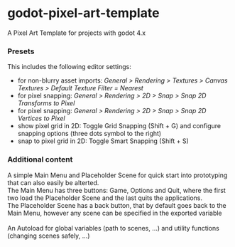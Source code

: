 # godot-pixel-art-template
A Pixel Art Template for projects with godot 4.x


### Presets
This includes the following editor settings:
- for non-blurry asset imports: *General > Rendering > Textures > Canvas Textures > Default Texture Filter = Nearest*
- for pixel snapping: *General > Rendering > 2D > Snap > Snap 2D Transforms to Pixel*
- for pixel snapping: *General > Rendering > 2D > Snap > Snap 2D Vertices to Pixel*
- show pixel grid in 2D: Toggle Grid Snapping (Shift + G) and configure snapping options (three dots symbol to the right) 
- snap to pixel grid in 2D: Toggle Smart Snapping (Shift + S)

### Additional content
A simple Main Menu and Placeholder Scene for quick start into prototyping that can also easily be alterted. <br>
The Main Menu has three buttons: Game, Options and Quit, where the first two load the Placeholder 
Scene and the last quits the applications. <br>
The Placeholder Scene has a back button, that by default goes back to the Main Menu, however any 
scene can be specified in the exported variable <br>
<br>
An Autoload for global variables (path to scenes, ...) and utility functions (changing scenes safely, ...)
